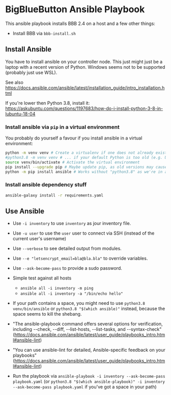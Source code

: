 # BigBlueButton Ansible Playbook

This ansible playbook installs BBB 2.4 on a host and a few other things:

* Install BBB via `bbb-install.sh`

## Install Ansible

You have to install ansible on your controller node. This just might just be a laptop with a recent version of Python. Windows seems not to be supported (probably just use WSL).

See also <https://docs.ansible.com/ansible/latest/installation_guide/intro_installation.html>

If you're lower then Python 3.8, install it: <https://askubuntu.com/questions/1197683/how-do-i-install-python-3-8-in-lubuntu-18-04>

### Install ansible via `pip` in a virtual environment

You probably do yourself a favour if you install ansible in a virtual environment:

```sh
python -m venv venv # Create a virtualenv if one does not already exist
#python3.8 -m venv venv # ... if your default Python is too old (e.g. Ubuntu 18.04)
source venv/bin/activate # Activate the virtual environment
pip install --upgrade pip # Maybe update pip, as old versions may cause errors
python -m pip install ansible # Works without "python3.8" as we're in a venv
```

### Install ansible dependency stuff

```sh
ansible-galaxy install -r requirements.yaml
```

## Use Ansible

* Use `-i inventory` to use `inventory` as jour inventory file.
* Use `-u user` to use the `user` user to connect via SSH (instead of the current user's username)
* Use `--verbose` to see detailed output from modules.
* Use `--e "letsencrypt_email=bla@bla.bla"` to override variables.
* Use `--ask-become-pass` to provide a sudo password.

* Simple test against all hosts
  * `ansible all -i inventory -m ping`
  * `ansible all -i inventory -a "/bin/echo hello"`

* If your path contains a space, you might need to use `python3.8 venv/bin/ansible` or `python3.8 "$(which ansible)"` instead, because the space seems to kill the shebang.

* "The ansible-playbook command offers several options for verification, including --check, --diff, --list-hosts, --list-tasks, and --syntax-check" (<https://docs.ansible.com/ansible/latest/user_guide/playbooks_intro.html#ansible-lint>)
* "You can use ansible-lint for detailed, Ansible-specific feedback on your playbooks" (<https://docs.ansible.com/ansible/latest/user_guide/playbooks_intro.html#ansible-lint>)
* Run the playbook via `ansible-playbook -i inventory --ask-become-pass playbook.yaml` (or `python3.8 "$(which ansible-playbook)" -i inventory --ask-become-pass playbook.yaml` if you've got a space in your path)
